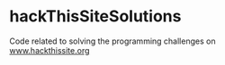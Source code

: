 hackThisSiteSolutions
=====================

Code related to solving the programming challenges on www.hackthissite.org
